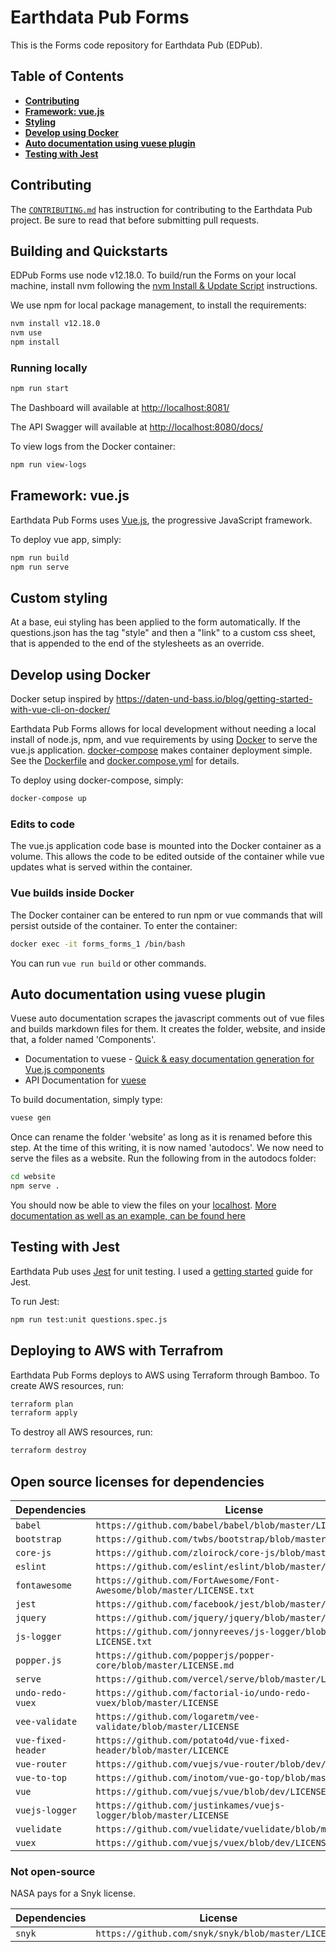 # Earthdata Pub Forms

This is the Forms code repository for Earthdata Pub (EDPub).

## Table of Contents

- **[Contributing](#contributing)**
- **[Framework: vue.js](#framework-vuejs)**
- **[Styling](#Custom-styling)**
- **[Develop using Docker](#develop-using-docker)**
- **[Auto documentation using vuese plugin](#Auto-documentation-using-vuese-plugin)**
- **[Testing with Jest](#testing-with-jest)**

## Contributing

The [`CONTRIBUTING.md`](./CONTRIBUTING.md) has instruction for contributing to
the Earthdata Pub project. Be sure to read that before submitting pull requests.

## Building and Quickstarts

EDPub Forms use node v12.18.0. To build/run the Forms on your local
machine, install nvm following the [nvm Install & Update Script](https://github.com/nvm-sh/nvm#install--update-script)
instructions.

We use npm for local package management, to install the requirements:

```bash
nvm install v12.18.0
nvm use
npm install
```

### Running locally

```bash
npm run start
```

The Dashboard will available at <http://localhost:8081/>

The API Swagger will available at <http://localhost:8080/docs/>

To view logs from the Docker container:

```bash
npm run view-logs
```

## Framework: vue.js

Earthdata Pub Forms uses [Vue.js](https://vuejs.org/), the progressive JavaScript
framework.

To deploy vue app, simply:

```bash
npm run build
npm run serve
```

## Custom styling

At a base, eui styling has been applied to the form automatically. If the questions.json
has the tag "style" and then a "link" to a custom css sheet, that is appended to
the end of the stylesheets as an override.

## Develop using Docker

Docker setup inspired by <https://daten-und-bass.io/blog/getting-started-with-vue-cli-on-docker/>

Earthdata Pub Forms allows for local development without needing a local install
of node.js, npm, and vue requirements by using [Docker](https://docs.docker.com/)
to serve the vue.js application. [docker-compose](https://docs.docker.com/compose/)
makes container deployment simple. See the [Dockerfile](./Dockerfile) and
[docker.compose.yml](./docker-compose.yml) for details.

To deploy using docker-compose, simply:

```bash
docker-compose up
```

### Edits to code

The vue.js application code base is mounted into the Docker container as a volume.
This allows the code to be edited outside of the container while vue updates what
is served within the container.

### Vue builds inside Docker

The Docker container can be entered to run npm or vue commands that will persist
outside of the container. To enter the container:

```bash
docker exec -it forms_forms_1 /bin/bash
```

You can run `vue run build` or other commands.

## Auto documentation using vuese plugin

Vuese auto documentation scrapes the javascript comments out of vue files and builds
markdown files for them. It creates the folder, website, and inside that, a folder
named 'Components'.

- Documentation to vuese - [Quick & easy documentation generation for Vue.js components](https://dev.to/berniwittmann/quick--easy-documentation-generation-for-vuejs-components-7k6)
- API Documentation for [vuese](https://vuese.org/)

To build documentation, simply type:

```bash
vuese gen
```

Once can rename the folder 'website' as long as it is renamed before this step.
At the time of this writing, it is now named 'autodocs'. We now need to serve the
files as a website. Run the following from in the autodocs folder:

```bash
cd website
npm serve .
```

You should now be able to view the files on your [localhost](http://localhost:8081).
[More documentation as well as an example, can be found here](https://docute.org/)

## Testing with Jest

Earthdata Pub uses [Jest](https://jestjs.io/) for unit testing. I used a
[getting started](https://jestjs.io/docs/en/getting-started) guide for Jest.

To run Jest:

```bash
npm run test:unit questions.spec.js
```

## Deploying to AWS with Terrafrom

Earthdata Pub Forms deploys to AWS using Terraform through Bamboo. To create AWS
resources, run:

```bash
terraform plan
terraform apply
```

To destroy all AWS resources, run:

```bash
terraform destroy
```

## Open source licenses for dependencies

| Dependencies       | License                                                                |
| ------------------ | ---------------------------------------------------------------------- |
| `babel`            | `https://github.com/babel/babel/blob/master/LICENSE`                   |
| `bootstrap`        | `https://github.com/twbs/bootstrap/blob/master/LICENSE`                |
| `core-js`          | `https://github.com/zloirock/core-js/blob/master/LICENSE`              |
| `eslint`           | `https://github.com/eslint/eslint/blob/master/LICENSE`                 |
| `fontawesome`      | `https://github.com/FortAwesome/Font-Awesome/blob/master/LICENSE.txt`  |
| `jest`             | `https://github.com/facebook/jest/blob/master/LICENSE`                 |
| `jquery`           | `https://github.com/jquery/jquery/blob/master/LICENSE.txt`             |
| `js-logger`        | `https://github.com/jonnyreeves/js-logger/blob/master/MIT-LICENSE.txt` |
| `popper.js`        | `https://github.com/popperjs/popper-core/blob/master/LICENSE.md`       |
| `serve`            | `https://github.com/vercel/serve/blob/master/LICENSE`                  |
| `undo-redo-vuex`   | `https://github.com/factorial-io/undo-redo-vuex/blob/master/LICENSE`   |
| `vee-validate`     | `https://github.com/logaretm/vee-validate/blob/master/LICENSE`         |
| `vue-fixed-header` | `https://github.com/potato4d/vue-fixed-header/blob/master/LICENCE`     |
| `vue-router`       | `https://github.com/vuejs/vue-router/blob/dev/LICENSE`                 |
| `vue-to-top`       | `https://github.com/inotom/vue-go-top/blob/master/LICENSE`             |
| `vue`              | `https://github.com/vuejs/vue/blob/dev/LICENSE`                        |
| `vuejs-logger`     | `https://github.com/justinkames/vuejs-logger/blob/master/LICENSE`      |
| `vuelidate`        | `https://github.com/vuelidate/vuelidate/blob/master/LICENSE`           |
| `vuex`             | `https://github.com/vuejs/vuex/blob/dev/LICENSE`                       |

### Not open-source

NASA pays for a Snyk license.

| Dependencies | License                                            |
| ------------ | -------------------------------------------------- |
| `snyk`       | `https://github.com/snyk/snyk/blob/master/LICENSE` |
